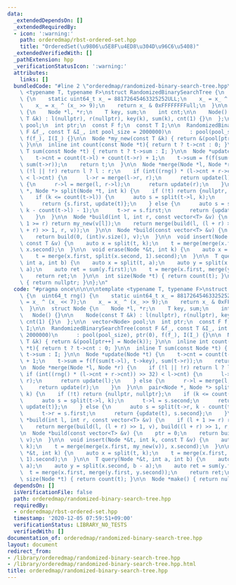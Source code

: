 ```yaml
---
data:
  _extendedDependsOn: []
  _extendedRequiredBy:
  - icon: ':warning:'
    path: orderedmap/rbst-ordered-set.hpp
    title: "OrderedSet(\u9806\u5E8F\u4ED8\u304D\u96C6\u5408)"
  _extendedVerifiedWith: []
  _pathExtension: hpp
  _verificationStatusIcon: ':warning:'
  attributes:
    links: []
  bundledCode: "#line 2 \"orderedmap/randomized-binary-search-tree.hpp\"\n\n\n\ntemplate\
    \ <typename T, typename F>\nstruct RandomizedBinarySearchTree {\n  uint64_t rng()\
    \ {\n    static uint64_t x_ = 88172645463325252ULL;\n    x_ = x_ ^ (x_ << 7);\n\
    \    x_ = x_ ^ (x_ >> 9);\n    return x_ & 0xFFFFFFFFull;\n  }\n\n  struct Node\
    \ {\n    Node *l, *r;\n    T key, sum;\n    int cnt;\n\n    Node() {}\n\n    Node(const\
    \ T &k) : l(nullptr), r(nullptr), key(k), sum(k), cnt(1) {}\n  };\n\n  vector<Node>\
    \ pool;\n  int ptr;\n  const F f;\n  const T I;\n\n  RandomizedBinarySearchTree(const\
    \ F &f_, const T &I_, int pool_size = 2000000)\n      : pool(pool_size), ptr(0),\
    \ f(f_), I(I_) {}\n\n  Node *my_new(const T &k) { return &(pool[ptr++] = Node(k));\
    \ }\n\n  inline int count(const Node *t){ return t ? t->cnt : 0; }\n\n  inline\
    \ T sum(const Node *t) { return t ? t->sum : I; }\n\n  Node *update(Node *t) {\n\
    \    t->cnt = count(t->l) + count(t->r) + 1;\n    t->sum = f(f(sum(t->l), t->key),\
    \ sum(t->r));\n    return t;\n  }\n\n  Node *merge(Node *l, Node *r) {\n    if\
    \ (!l || !r) return l ? l : r;\n    if (int((rng() * (l->cnt + r->cnt)) >> 32)\
    \ < l->cnt) {\n      l->r = merge(l->r, r);\n      return update(l);\n    } else\
    \ {\n      r->l = merge(l, r->l);\n      return update(r);\n    }\n  }\n\n  pair<Node\
    \ *, Node *> split(Node *t, int k) {\n    if (!t) return {nullptr, nullptr};\n\
    \    if (k <= count(t->l)) {\n      auto s = split(t->l, k);\n      t->l = s.second;\n\
    \      return {s.first, update(t)};\n    } else {\n      auto s = split(t->r,\
    \ k - count(t->l) - 1);\n      t->r = s.first;\n      return {update(t), s.second};\n\
    \    }\n  }\n\n  Node *build(int l, int r, const vector<T> &v) {\n    if (l +\
    \ 1 >= r) return my_new(v[l]);\n    return merge(build(l, (l + r) >> 1, v), build((l\
    \ + r) >> 1, r, v));\n  }\n\n  Node *build(const vector<T> &v) {\n    ptr = 0;\n\
    \    return build(0, (int)v.size(), v);\n  }\n\n  void insert(Node *&t, int k,\
    \ const T &v) {\n    auto x = split(t, k);\n    t = merge(merge(x.first, my_new(v)),\
    \ x.second);\n  }\n\n  void erase(Node *&t, int k) {\n    auto x = split(t, k);\n\
    \    t = merge(x.first, split(x.second, 1).second);\n  }\n\n  T query(Node *&t,\
    \ int a, int b) {\n    auto x = split(t, a);\n    auto y = split(x.second, b -\
    \ a);\n    auto ret = sum(y.first);\n    t = merge(x.first, merge(y.first, y.second));\n\
    \    return ret;\n  }\n\n  int size(Node *t) { return count(t); }\n\n  Node *make()\
    \ { return nullptr; }\n};\n"
  code: "#pragma once\n\n\n\ntemplate <typename T, typename F>\nstruct RandomizedBinarySearchTree\
    \ {\n  uint64_t rng() {\n    static uint64_t x_ = 88172645463325252ULL;\n    x_\
    \ = x_ ^ (x_ << 7);\n    x_ = x_ ^ (x_ >> 9);\n    return x_ & 0xFFFFFFFFull;\n\
    \  }\n\n  struct Node {\n    Node *l, *r;\n    T key, sum;\n    int cnt;\n\n \
    \   Node() {}\n\n    Node(const T &k) : l(nullptr), r(nullptr), key(k), sum(k),\
    \ cnt(1) {}\n  };\n\n  vector<Node> pool;\n  int ptr;\n  const F f;\n  const T\
    \ I;\n\n  RandomizedBinarySearchTree(const F &f_, const T &I_, int pool_size =\
    \ 2000000)\n      : pool(pool_size), ptr(0), f(f_), I(I_) {}\n\n  Node *my_new(const\
    \ T &k) { return &(pool[ptr++] = Node(k)); }\n\n  inline int count(const Node\
    \ *t){ return t ? t->cnt : 0; }\n\n  inline T sum(const Node *t) { return t ?\
    \ t->sum : I; }\n\n  Node *update(Node *t) {\n    t->cnt = count(t->l) + count(t->r)\
    \ + 1;\n    t->sum = f(f(sum(t->l), t->key), sum(t->r));\n    return t;\n  }\n\
    \n  Node *merge(Node *l, Node *r) {\n    if (!l || !r) return l ? l : r;\n   \
    \ if (int((rng() * (l->cnt + r->cnt)) >> 32) < l->cnt) {\n      l->r = merge(l->r,\
    \ r);\n      return update(l);\n    } else {\n      r->l = merge(l, r->l);\n \
    \     return update(r);\n    }\n  }\n\n  pair<Node *, Node *> split(Node *t, int\
    \ k) {\n    if (!t) return {nullptr, nullptr};\n    if (k <= count(t->l)) {\n\
    \      auto s = split(t->l, k);\n      t->l = s.second;\n      return {s.first,\
    \ update(t)};\n    } else {\n      auto s = split(t->r, k - count(t->l) - 1);\n\
    \      t->r = s.first;\n      return {update(t), s.second};\n    }\n  }\n\n  Node\
    \ *build(int l, int r, const vector<T> &v) {\n    if (l + 1 >= r) return my_new(v[l]);\n\
    \    return merge(build(l, (l + r) >> 1, v), build((l + r) >> 1, r, v));\n  }\n\
    \n  Node *build(const vector<T> &v) {\n    ptr = 0;\n    return build(0, (int)v.size(),\
    \ v);\n  }\n\n  void insert(Node *&t, int k, const T &v) {\n    auto x = split(t,\
    \ k);\n    t = merge(merge(x.first, my_new(v)), x.second);\n  }\n\n  void erase(Node\
    \ *&t, int k) {\n    auto x = split(t, k);\n    t = merge(x.first, split(x.second,\
    \ 1).second);\n  }\n\n  T query(Node *&t, int a, int b) {\n    auto x = split(t,\
    \ a);\n    auto y = split(x.second, b - a);\n    auto ret = sum(y.first);\n  \
    \  t = merge(x.first, merge(y.first, y.second));\n    return ret;\n  }\n\n  int\
    \ size(Node *t) { return count(t); }\n\n  Node *make() { return nullptr; }\n};\n"
  dependsOn: []
  isVerificationFile: false
  path: orderedmap/randomized-binary-search-tree.hpp
  requiredBy:
  - orderedmap/rbst-ordered-set.hpp
  timestamp: '2020-12-05 07:59:51+09:00'
  verificationStatus: LIBRARY_NO_TESTS
  verifiedWith: []
documentation_of: orderedmap/randomized-binary-search-tree.hpp
layout: document
redirect_from:
- /library/orderedmap/randomized-binary-search-tree.hpp
- /library/orderedmap/randomized-binary-search-tree.hpp.html
title: orderedmap/randomized-binary-search-tree.hpp
---
```

